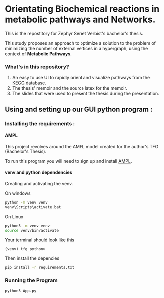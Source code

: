 # Orientating Biochemical reactions in metabolic pathways and Networks.

This is the repostitory for Zephyr Serret Verbist's bachelor's thesis.  

This study proposes an approach to optimize a solution to the problem of minimizing the number of external vertices in a hypergraph, using the context of **Metabolic Pathways**.

### What's in this repository?

1. An easy to use UI to rapidly orient and visualize pathways from the [KEGG](https://www.kegg.jp/) database. 
2. The thesis' memoir and the source latex for the memoir.  
3. The slides that were used to present the thesis during the presentation.

## Using and setting up our GUI python program :

### Installing the requirements :

#### AMPL

This project revolves around the AMPL model created for the author's TFG (Bachelor's Thesis).

To run this program you will need to sign up and install [AMPL](https://portal.ampl.com/account/ampl/).

#### venv and python dependencies

Creating and activating the venv.

On windows

```bash
python -m venv venv
venv\Scripts\activate.bat
```

On Linux
```bash
python3 -m venv venv
source venv/bin/activate
```

Your terminal should look like this

```
(venv) tfg_python>
```

Then install the depencies

```bash
pip install -r requirements.txt
```

### Running the Program

```bash
python3 App.py
```
